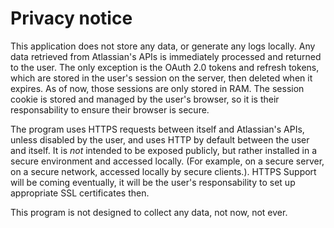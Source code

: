 # Privacy notice

This application does not store any data, or generate any logs locally. 
Any data retrieved from Atlassian's APIs is immediately processed and returned to the user.
The only exception is the OAuth 2.0 tokens and refresh tokens, which are stored in the user's session on the server, then deleted when it expires. As of now, those sessions are only stored in RAM.
The session cookie is stored and managed by the user's browser, so it is their responsability to ensure their browser is secure.

The program uses HTTPS requests between itself and Atlassian's APIs, unless disabled by the user, and uses HTTP by default between the user and itself.
It is *not* intended to be exposed publicly, but rather installed in a secure environment and accessed locally. (For example, on a secure server, on a secure network, accessed locally by secure clients.). HTTPS Support will be coming eventually, it will be the user's responsability to set up appropriate SSL certificates then.


This program is not designed to collect any data, not now, not ever.
